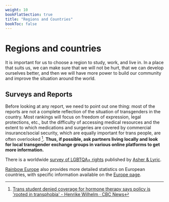 ```yaml
---
weight: 10
bookFlatSection: true
title: "Regions and Countries"
bookToc: false
---
```


# Regions and countries

It is important for us to choose a region to study, work, and live in. In a place that suits us, we can make sure that we will not be hurt, that we can develop ourselves better, and then we will have more power to build our community and improve the situation around the world.

## Surveys and Reports

Before looking at any report, we need to point out one thing: most of the reports are not a complete reflection of the situation of transgenders in the country. Most rankings will focus on freedom of expression, legal protections, etc., but the difficulty of accessing medical resources and the extent to which medications and surgeries are covered by commercial insurance/social security, which are equally important for trans people, are often overlooked [^1]. **Thus, if possible, ask partners living locally and look for local transgender exchange groups in various online platforms to get more information.**

There is a worldwide [survey of LGBTQA+ rights](https://www.asherfergusson.com/lgbtq-travel-safety/) published by [Asher & Lyric](https://www.asherfergusson.com/).

[Rainbow Europe](https://www.rainbow-europe.org/) also provides more detailed statistics on European countries, with specific information available on the [Europe page](../../docs/countries/Europe/).

[^1]: [Trans student denied coverage for hormone therapy says policy is 'rooted in transphobia' - Henrike Wilhelm · CBC News](https://www.cbc.ca/news/canada/newfoundland-labrador/trans-student-no-hormone-therapy-1-6269186-1.6269186)